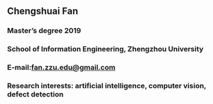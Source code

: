 


## Chengshuai Fan
### Master’s degree 2019
### School of Information Engineering, Zhengzhou University
### E-mail:fan.zzu.edu@gmail.com
### Research interests: artificial intelligence, computer vision, defect detection

